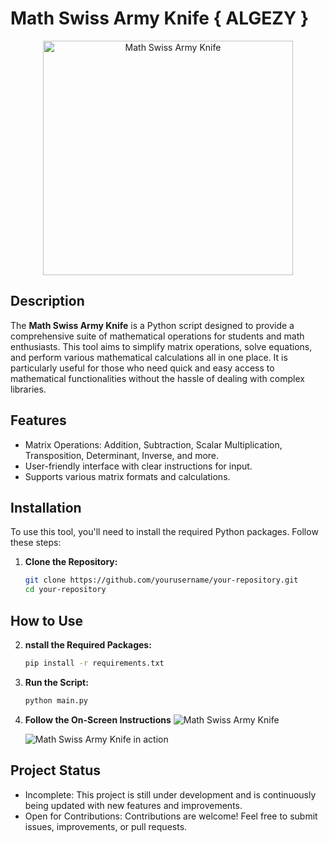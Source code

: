 # Math Swiss Army Knife { ALGEZY }

<p align="center">
  <img src="https://briefer.pro/images/pictures/blog/victorinox-5.jpeg" alt="Math Swiss Army Knife" width="400" height="375"/>
</p>

## Description

The **Math Swiss Army Knife** is a Python script designed to provide a comprehensive suite of mathematical operations for students and math enthusiasts. This tool aims to simplify matrix operations, solve equations, and perform various mathematical calculations all in one place. It is particularly useful for those who need quick and easy access to mathematical functionalities without the hassle of dealing with complex libraries.

## Features

- Matrix Operations: Addition, Subtraction, Scalar Multiplication, Transposition, Determinant, Inverse, and more.
- User-friendly interface with clear instructions for input.
- Supports various matrix formats and calculations.

## Installation

To use this tool, you'll need to install the required Python packages. Follow these steps:

1. **Clone the Repository:**

   ```bash
   git clone https://github.com/yourusername/your-repository.git
   cd your-repository


## How to Use

2. **nstall the Required Packages:**

   ```bash
   pip install -r requirements.txt

3. **Run the Script:**
    ```bash
   python main.py
    
4. **Follow the On-Screen Instructions**
   ![Math Swiss Army Knife](./algezy.png)

   ![Math Swiss Army Knife in action](./algzy2.png)

## Project Status

* Incomplete: This project is still under development and is continuously being updated with new features and improvements.
* Open for Contributions: Contributions are welcome! Feel free to submit issues, improvements, or pull requests.
